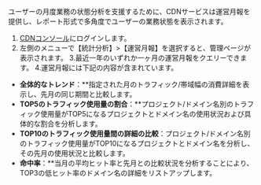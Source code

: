
ユーザーの月度業務の状態分析を支援するために、CDNサービスは運営月報を提供し、レポート形式で多角度でユーザーの業務状態を表示されます。
1. [CDNコンソール](https://console.cloud.tencent.com/cdn)にログインします。
2. 左側のメニューで【統計分析】>【運営月報】を選択すると、管理ページが表示されます。
3.最近一年のいずれか一ヶ月の運営月報をクエリーできます。
4.運営月報には下記の内容が含まれています。
 + **全体的なトレンド**：**指定された月のトラフィック/帯域幅の消費詳細を表示し、先月の同じ期間と比較します。
 + **TOP5のトラフィック使用量の割合**：**プロジェクト/ドメイン名別のトラフィック使用量がTOP5になるプロジェクトとドメイン名の使用状況および具体的な割合を分析します。
 + **TOP10のトラフィック使用量間の詳細の比較**：プロジェクト/ドメイン名別のトラフィック使用量がTOP10になるプロジェクトとドメイン名を分析し、その先月の使用状況と比較します。
+ **命中率**：**当月の平均ヒット率と先月との比較状況を分析することにより、TOP3の低ヒット率のドメイン名の詳細をリストアップします。
